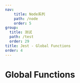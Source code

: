 ```yaml
---
nav:
    title: Node系列
    path: /node
    order: 5
group:
  title: 测试
  path: /test
  order: 29
title: Jest - Global Functions
order: 4
---
```


# Global Functions
